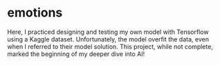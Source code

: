 # emotions
Here, I practiced designing and testing my own model with Tensorflow using a Kaggle dataset. Unfortunately, the model overfit the data, even when I referred to their model solution. This project, while not complete, marked the beginning of my deeper dive into AI!
